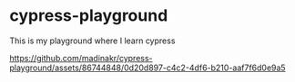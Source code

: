 # cypress-playground
This is my playground where I learn cypress

https://github.com/madinakr/cypress-playground/assets/86744848/0d20d897-c4c2-4df6-b210-aaf7f6d0e9a5

